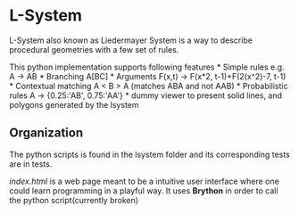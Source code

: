 # L-System
L-System also known as Liedermayer System is a way to describe procedural geometries with a few set of rules.

This python implementation supports following features
    * Simple rules e.g. A -> AB
    * Branching A[BC]
    * Arguments F(x,t) -> F(x*2, t-1)+F(2(x^2)-7, t-1)
    * Contextual matching A < B > A (matches ABA and not AAB)
    * Probabilistic rules A -> {0.25:'AB', 0.75:'AA'}
    * dummy viewer to present solid lines,
      and polygons generated by the lsystem

## Organization
The python scripts is found in the lsystem folder and its corresponding tests are in tests.

_index.html_ is a web page meant to be a intuitive user interface where one could learn programming in a playful way. It uses __Brython__ in order to call the python script(currently broken)